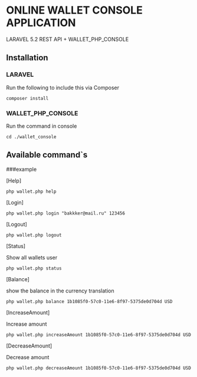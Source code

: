 # ONLINE WALLET CONSOLE APPLICATION

LARAVEL 5.2 REST API + WALLET_PHP_CONSOLE

## Installation

### LARAVEL

Run the following to include this via Composer

```shell
composer install
```

### WALLET_PHP_CONSOLE

Run the command in console

```shell
cd ./wallet_console
```

## Available command`s

###example

[Help]

```shell
php wallet.php help
```

[Login]

```shell
php wallet.php login "bakkker@mail.ru" 123456
```

[Logout]

```shell
php wallet.php logout
```

[Status]

Show all wallets user

```shell
php wallet.php status
```

[Balance]

show the balance in the currency translation

```shell
php wallet.php balance 1b1085f0-57c0-11e6-8f97-5375de0d704d USD
```

[IncreaseAmount]

Increase amount

```shell
php wallet.php increaseAmount 1b1085f0-57c0-11e6-8f97-5375de0d704d USD
```

[DecreaseAmount]

Decrease amount

```shell
php wallet.php decreaseAmount 1b1085f0-57c0-11e6-8f97-5375de0d704d USD
```